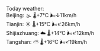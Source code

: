 Today weather:  
Beijing: 🌫  🌡️+7°C 🌬️↓11km/h  
Tianjin: ☀️   🌡️+15°C 🌬️↙26km/h  
Shijiazhuang: ☁️   🌡️+14°C 🌬️↙12km/h  
Tangshan: ⛅️  🌡️+16°C 🌬️↙19km/h  
